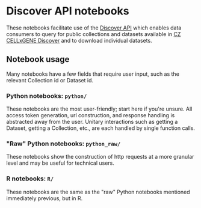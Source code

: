 # Discover API notebooks

These notebooks facilitate use of the [Discover API](https://api.cellxgene.cziscience.com/curation/ui/#/) which enables 
data consumers to query for public collections and datasets available in 
[CZ CELLxGENE Discover](https://cellxgene.cziscience.com/) and to download individual datasets.

## Notebook usage

Many notebooks have a few fields that require user input, such as the relevant Collection id or Dataset id.

### Python notebooks: `python/`

These notebooks are the most user-friendly; start here if you're unsure. All access token generation, url construction, and response 
handling is abstracted away from the user. Unitary interactions such as getting a Dataset, getting a Collection, etc., 
are each handled by single function calls.

### "Raw" Python notebooks: `python_raw/`

These notebooks show the construction of http requests at a more granular level and may be useful for technical
users.

### R notebooks: `R/`

These notebooks are the same as the "raw" Python notebooks mentioned immediately previous, but in R.
